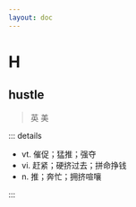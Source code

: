 ```yaml
---
layout: doc
---
```


# H

## hustle
> 英 <Phonetic word="hustle" lang="en-GB" phonetic="/hjuːstl/"/>
> 美 <Phonetic word="hustle" lang="en-US" phonetic="/hjuːstl/"/>

::: details

- vt. 催促；猛推；强夺
- vi. 赶紧；硬挤过去；拼命挣钱
- n. 推；奔忙；拥挤喧嚷

:::
